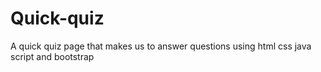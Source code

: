 # Quick-quiz
A quick quiz  page that makes us to answer questions using html css java script and bootstrap

